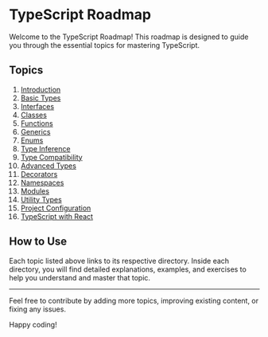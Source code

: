 # TypeScript Roadmap

Welcome to the TypeScript Roadmap! This roadmap is designed to guide you through the essential topics for mastering TypeScript.

## Topics

1. [Introduction](https://github.com/hasnat-shahriyar/TypeScript/tree/main/Introduction)
2. [Basic Types](./02-basic-types/)
3. [Interfaces](./03-interfaces/)
4. [Classes](./04-classes/)
5. [Functions](./05-functions/)
6. [Generics](./06-generics/)
7. [Enums](./07-enums/)
8. [Type Inference](./08-type-inference/)
9. [Type Compatibility](./09-type-compatibility/)
10. [Advanced Types](./10-advanced-types/)
11. [Decorators](./11-decorators/)
12. [Namespaces](./12-namespaces/)
13. [Modules](./13-modules/)
14. [Utility Types](./14-utility-types/)
15. [Project Configuration](./15-project-configuration/)
16. [TypeScript with React](./16-typescript-with-react/)

## How to Use

Each topic listed above links to its respective directory. Inside each directory, you will find detailed explanations, examples, and exercises to help you understand and master that topic.

---

Feel free to contribute by adding more topics, improving existing content, or fixing any issues.

Happy coding!
